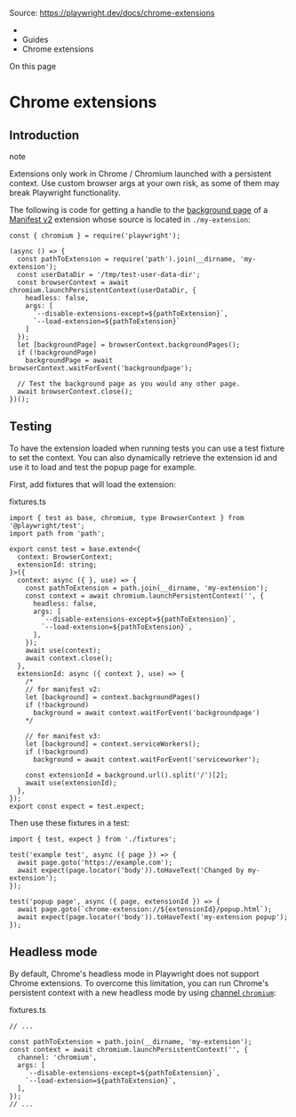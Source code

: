 Source: https://playwright.dev/docs/chrome-extensions

  * [](/)
  * Guides
  * Chrome extensions



On this page

# Chrome extensions

## Introduction​

note

Extensions only work in Chrome / Chromium launched with a persistent context. Use custom browser args at your own risk, as some of them may break Playwright functionality.

The following is code for getting a handle to the [background page](https://developer.chrome.com/extensions/background_pages) of a [Manifest v2](https://developer.chrome.com/docs/extensions/mv2/) extension whose source is located in `./my-extension`:
    
    
    const { chromium } = require('playwright');  
      
    (async () => {  
      const pathToExtension = require('path').join(__dirname, 'my-extension');  
      const userDataDir = '/tmp/test-user-data-dir';  
      const browserContext = await chromium.launchPersistentContext(userDataDir, {  
        headless: false,  
        args: [  
          `--disable-extensions-except=${pathToExtension}`,  
          `--load-extension=${pathToExtension}`  
        ]  
      });  
      let [backgroundPage] = browserContext.backgroundPages();  
      if (!backgroundPage)  
        backgroundPage = await browserContext.waitForEvent('backgroundpage');  
      
      // Test the background page as you would any other page.  
      await browserContext.close();  
    })();  
    

## Testing​

To have the extension loaded when running tests you can use a test fixture to set the context. You can also dynamically retrieve the extension id and use it to load and test the popup page for example.

First, add fixtures that will load the extension:

fixtures.ts
    
    
    import { test as base, chromium, type BrowserContext } from '@playwright/test';  
    import path from 'path';  
      
    export const test = base.extend<{  
      context: BrowserContext;  
      extensionId: string;  
    }>({  
      context: async ({ }, use) => {  
        const pathToExtension = path.join(__dirname, 'my-extension');  
        const context = await chromium.launchPersistentContext('', {  
          headless: false,  
          args: [  
            `--disable-extensions-except=${pathToExtension}`,  
            `--load-extension=${pathToExtension}`,  
          ],  
        });  
        await use(context);  
        await context.close();  
      },  
      extensionId: async ({ context }, use) => {  
        /*  
        // for manifest v2:  
        let [background] = context.backgroundPages()  
        if (!background)  
          background = await context.waitForEvent('backgroundpage')  
        */  
      
        // for manifest v3:  
        let [background] = context.serviceWorkers();  
        if (!background)  
          background = await context.waitForEvent('serviceworker');  
      
        const extensionId = background.url().split('/')[2];  
        await use(extensionId);  
      },  
    });  
    export const expect = test.expect;  
    

Then use these fixtures in a test:
    
    
    import { test, expect } from './fixtures';  
      
    test('example test', async ({ page }) => {  
      await page.goto('https://example.com');  
      await expect(page.locator('body')).toHaveText('Changed by my-extension');  
    });  
      
    test('popup page', async ({ page, extensionId }) => {  
      await page.goto(`chrome-extension://${extensionId}/popup.html`);  
      await expect(page.locator('body')).toHaveText('my-extension popup');  
    });  
    

## Headless mode​

By default, Chrome's headless mode in Playwright does not support Chrome extensions. To overcome this limitation, you can run Chrome's persistent context with a new headless mode by using [channel `chromium`](/docs/browsers#opt-in-to-new-headless-mode):

fixtures.ts
    
    
    // ...  
      
    const pathToExtension = path.join(__dirname, 'my-extension');  
    const context = await chromium.launchPersistentContext('', {  
      channel: 'chromium',  
      args: [  
        `--disable-extensions-except=${pathToExtension}`,  
        `--load-extension=${pathToExtension}`,  
      ],  
    });  
    // ...  
    
